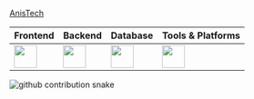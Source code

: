 <a href="https://anishr.netlify.app/">AnisTech</a>

<div align="center">

| Frontend | Backend | Database | Tools & Platforms |
|----------|---------|----------|-------------------|
| <img src="https://skillicons.dev/icons?i=html,css,js,ts,react,nextjs,laravel" height="40"/> | <img src="https://skillicons.dev/icons?i=nodejs,express,nextjs,laravel" height="40"/> | <img src="https://skillicons.dev/icons?i=mysql" height="40"/> | <img src="https://skillicons.dev/icons?i=git,github,figma,aftereffects,illustrator,phpstorm,webstorm" height="40"/> 

</div>

<picture>
  <source media="(prefers-color-scheme: dark)" srcset="https://raw.githubusercontent.com/AnisHr77/AnisHr77/output/snake-dark.svg">
  <img alt="github contribution snake" src="https://raw.githubusercontent.com/AnisHr77/AnisHr77/output/snake.svg">
</picture> 
